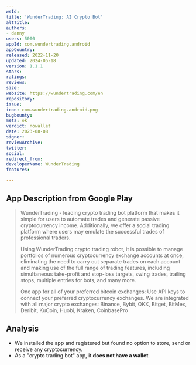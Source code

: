 ```yaml
---
wsId: 
title: 'WunderTrading: AI Crypto Bot'
altTitle: 
authors:
- danny
users: 5000
appId: com.wundertrading.android
appCountry: 
released: 2022-11-20
updated: 2024-05-18
version: 1.1.1
stars: 
ratings: 
reviews: 
size: 
website: https://wundertrading.com/en
repository: 
issue: 
icon: com.wundertrading.android.png
bugbounty: 
meta: ok
verdict: nowallet
date: 2023-08-08
signer: 
reviewArchive: 
twitter: 
social: 
redirect_from: 
developerName: WunderTrading
features: 

---
```


## App Description from Google Play

  > WunderTrading - leading crypto trading bot platform that makes it simple for users to automate trades and generate passive cryptocurrency income. Additionally, we offer a social trading platform where users may emulate the successful trades of professional traders.
  >
  > Using WunderTrading crypto trading robot, it is possible to manage portfolios of numerous cryptocurrency exchange accounts at once, eliminating the need to carry out separate trades on each account and making use of the full range of trading features, including simultaneous take-profit and stop-loss targets, swing trades, trailing stops, multiple entries for bots, and many more.
  >
  > One app for all of your preferred bitcoin exchanges: Use API keys to connect your preferred cryptocurrency exchanges. We are integrated with all major crypto exchanges: Binance, Bybit, OKX, Bitget, BitMex, Deribit, KuCoin, Huobi, Kraken, CoinbasePro

## Analysis 

- We installed the app and registered but found no option to store, send or receive any cryptocurrency. 
- As a "crypto trading bot" app, it **does not have a wallet**.
